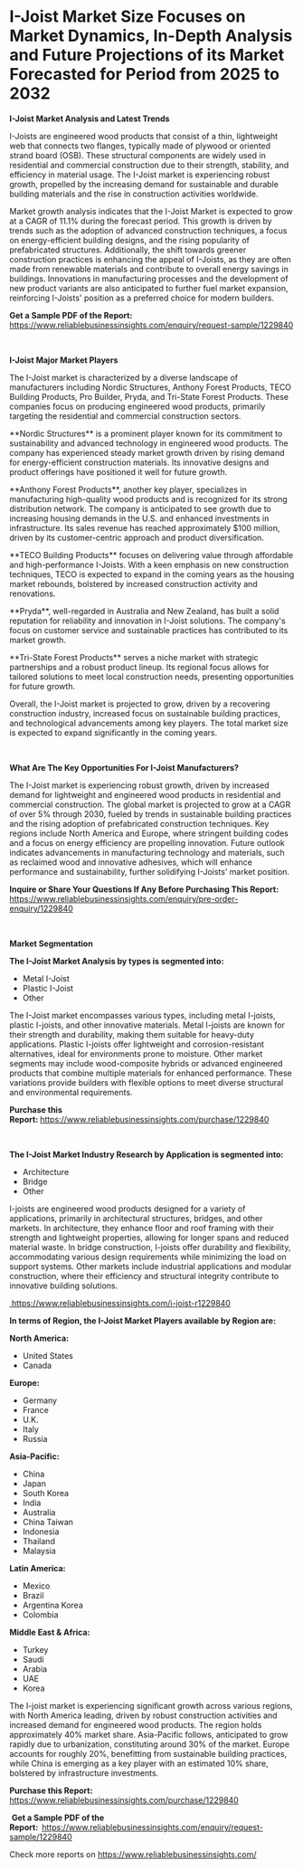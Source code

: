 <p><h1>I-Joist Market Size Focuses on Market Dynamics, In-Depth Analysis and Future Projections of its Market Forecasted for Period from 2025 to 2032</h1></p><p><strong>I-Joist Market Analysis and Latest Trends</strong></p>
<p><p>I-Joists are engineered wood products that consist of a thin, lightweight web that connects two flanges, typically made of plywood or oriented strand board (OSB). These structural components are widely used in residential and commercial construction due to their strength, stability, and efficiency in material usage. The I-Joist market is experiencing robust growth, propelled by the increasing demand for sustainable and durable building materials and the rise in construction activities worldwide.</p><p>Market growth analysis indicates that the I-Joist Market is expected to grow at a CAGR of 11.1% during the forecast period. This growth is driven by trends such as the adoption of advanced construction techniques, a focus on energy-efficient building designs, and the rising popularity of prefabricated structures. Additionally, the shift towards greener construction practices is enhancing the appeal of I-Joists, as they are often made from renewable materials and contribute to overall energy savings in buildings. Innovations in manufacturing processes and the development of new product variants are also anticipated to further fuel market expansion, reinforcing I-Joists' position as a preferred choice for modern builders.</p></p>
<p><strong>Get a Sample PDF of the Report:&nbsp;</strong> <a href="https://www.reliablebusinessinsights.com/enquiry/request-sample/1229840?utm_campaign=3134&utm_medium=2&utm_source=Github&utm_content=ia&utm_term=01042025&utm_id=i-joist">https://www.reliablebusinessinsights.com/enquiry/request-sample/1229840</a></p>
<p>&nbsp;</p>
<p><strong>I-Joist Major Market Players</strong></p>
<p><p>The I-Joist market is characterized by a diverse landscape of manufacturers including Nordic Structures, Anthony Forest Products, TECO Building Products, Pro Builder, Pryda, and Tri-State Forest Products. These companies focus on producing engineered wood products, primarily targeting the residential and commercial construction sectors.</p><p>**Nordic Structures** is a prominent player known for its commitment to sustainability and advanced technology in engineered wood products. The company has experienced steady market growth driven by rising demand for energy-efficient construction materials. Its innovative designs and product offerings have positioned it well for future growth.</p><p>**Anthony Forest Products**, another key player, specializes in manufacturing high-quality wood products and is recognized for its strong distribution network. The company is anticipated to see growth due to increasing housing demands in the U.S. and enhanced investments in infrastructure. Its sales revenue has reached approximately $100 million, driven by its customer-centric approach and product diversification.</p><p>**TECO Building Products** focuses on delivering value through affordable and high-performance I-Joists. With a keen emphasis on new construction techniques, TECO is expected to expand in the coming years as the housing market rebounds, bolstered by increased construction activity and renovations.</p><p>**Pryda**, well-regarded in Australia and New Zealand, has built a solid reputation for reliability and innovation in I-Joist solutions. The company's focus on customer service and sustainable practices has contributed to its market growth.</p><p>**Tri-State Forest Products** serves a niche market with strategic partnerships and a robust product lineup. Its regional focus allows for tailored solutions to meet local construction needs, presenting opportunities for future growth.</p><p>Overall, the I-Joist market is projected to grow, driven by a recovering construction industry, increased focus on sustainable building practices, and technological advancements among key players. The total market size is expected to expand significantly in the coming years.</p></p>
<p>&nbsp;</p>
<p><strong>What Are The Key Opportunities For I-Joist Manufacturers?</strong></p>
<p><p>The I-Joist market is experiencing robust growth, driven by increased demand for lightweight and engineered wood products in residential and commercial construction. The global market is projected to grow at a CAGR of over 5% through 2030, fueled by trends in sustainable building practices and the rising adoption of prefabricated construction techniques. Key regions include North America and Europe, where stringent building codes and a focus on energy efficiency are propelling innovation. Future outlook indicates advancements in manufacturing technology and materials, such as reclaimed wood and innovative adhesives, which will enhance performance and sustainability, further solidifying I-Joists’ market position.</p></p>
<p><strong>Inquire or Share Your Questions If Any Before Purchasing This Report:</strong> <a href="https://www.reliablebusinessinsights.com/enquiry/pre-order-enquiry/1229840?utm_campaign=3134&utm_medium=2&utm_source=Github&utm_content=ia&utm_term=01042025&utm_id=i-joist">https://www.reliablebusinessinsights.com/enquiry/pre-order-enquiry/1229840</a></p>
<p>&nbsp;</p>
<p><strong>Market Segmentation</strong></p>
<p><strong>The I-Joist Market Analysis by types is segmented into:</strong></p>
<p><ul><li>Metal I-Joist</li><li>Plastic I-Joist</li><li>Other</li></ul></p>
<p><p>The I-Joist market encompasses various types, including metal I-joists, plastic I-joists, and other innovative materials. Metal I-joists are known for their strength and durability, making them suitable for heavy-duty applications. Plastic I-joists offer lightweight and corrosion-resistant alternatives, ideal for environments prone to moisture. Other market segments may include wood-composite hybrids or advanced engineered products that combine multiple materials for enhanced performance. These variations provide builders with flexible options to meet diverse structural and environmental requirements.</p></p>
<p><strong>Purchase this Report:&nbsp;</strong><a href="https://www.reliablebusinessinsights.com/purchase/1229840?utm_campaign=3134&utm_medium=2&utm_source=Github&utm_content=ia&utm_term=01042025&utm_id=i-joist">https://www.reliablebusinessinsights.com/purchase/1229840</a></p>
<p>&nbsp;</p>
<p><strong>The I-Joist Market Industry Research by Application is segmented into:</strong></p>
<p><ul><li>Architecture</li><li>Bridge</li><li>Other</li></ul></p>
<p><p>I-joists are engineered wood products designed for a variety of applications, primarily in architectural structures, bridges, and other markets. In architecture, they enhance floor and roof framing with their strength and lightweight properties, allowing for longer spans and reduced material waste. In bridge construction, I-joists offer durability and flexibility, accommodating various design requirements while minimizing the load on support systems. Other markets include industrial applications and modular construction, where their efficiency and structural integrity contribute to innovative building solutions.</p></p>
<p><a href="https://www.reliablebusinessinsights.com/i-joist-r1229840?utm_campaign=3134&utm_medium=2&utm_source=Github&utm_content=ia&utm_term=01042025&utm_id=i-joist">&nbsp;https://www.reliablebusinessinsights.com/i-joist-r1229840</a></p>
<p><strong>In terms of Region, the I-Joist Market Players available by Region are:</strong></p>
<p>
    <p> <strong> North America: </strong>
        <ul>
            <li>United States</li>
            <li>Canada</li>
        </ul>
        </p> 
    <p> <strong> Europe: </strong>
        <ul>
            <li>Germany</li>
            <li>France</li>
            <li>U.K.</li>
            <li>Italy</li>
            <li>Russia</li>
        </ul>
        </p> 
    <p> <strong> Asia-Pacific: </strong>
        <ul>
            <li>China</li>
            <li>Japan</li>
            <li>South Korea</li>
            <li>India</li>
            <li>Australia</li>
            <li>China Taiwan</li>
            <li>Indonesia</li>
            <li>Thailand</li>
            <li>Malaysia</li>
        </ul>
        </p> 
    <p> <strong> Latin America: </strong>
        <ul>
            <li>Mexico</li>
            <li>Brazil</li>
            <li>Argentina Korea</li>
            <li>Colombia</li>
        </ul>
        </p> 
    <p> <strong> Middle East & Africa: </strong>
        <ul>
            <li>Turkey</li>
            <li>Saudi</li>
            <li>Arabia</li>
            <li>UAE</li>
            <li>Korea</li>
        </ul>
    </p>
    </p>
<p><p>The I-joist market is experiencing significant growth across various regions, with North America leading, driven by robust construction activities and increased demand for engineered wood products. The region holds approximately 40% market share. Asia-Pacific follows, anticipated to grow rapidly due to urbanization, constituting around 30% of the market. Europe accounts for roughly 20%, benefitting from sustainable building practices, while China is emerging as a key player with an estimated 10% share, bolstered by infrastructure investments.</p></p>
<p><strong>Purchase this Report: </strong><a href="https://www.reliablebusinessinsights.com/purchase/1229840?utm_campaign=3134&utm_medium=2&utm_source=Github&utm_content=ia&utm_term=01042025&utm_id=i-joist">https://www.reliablebusinessinsights.com/purchase/1229840</a></p>
<p>&nbsp;<strong>Get a Sample PDF of the Report:&nbsp;&nbsp;</strong><a href="https://www.reliablebusinessinsights.com/enquiry/request-sample/1229840?utm_campaign=3134&utm_medium=2&utm_source=Github&utm_content=ia&utm_term=01042025&utm_id=i-joist">https://www.reliablebusinessinsights.com/enquiry/request-sample/1229840</a></p>
<p><strong></strong></p>
<p>Check more reports on <a href="https://www.reliablebusinessinsights.com/?utm_campaign=3134&utm_medium=2&utm_source=Github&utm_content=ia&utm_term=01042025&utm_id=i-joist">https://www.reliablebusinessinsights.com/</a></p>